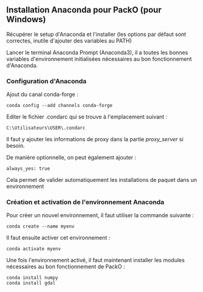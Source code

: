 ## Installation Anaconda pour PackO (pour Windows)

Récupérer le setup d'Anaconda et l'installer (les options par défaut sont correctes, inutile d'ajouter des variables au PATH)

Lancer le terminal Anaconda Prompt (Anaconda3), il a toutes les bonnes variables d'environnement initialisées nécessaires au bon fonctionnement d'Anaconda.

### Configuration d'Anaconda

Ajout du canal conda-forge : 
```
conda config --add channels conda-forge
```

Editer le fichier .condarc qui se trouve à l'emplacement suivant : 

```
C:\Utilisateurs\USER\.condarc
```

Il faut y ajouter les informations de proxy dans la partie *proxy_server* si besoin.


De manière optionnelle, on peut également ajouter : 

```
always_yes: true
```

Cela permet de valider automatiquement les installations de paquet dans un environnement

### Création et activation de l'environnement Anaconda
Pour créer un nouvel environnement, il faut utiliser la commande suivante :
```
conda create --name myenv
```
Il faut ensuite activer cet environnement :
````
conda activate myenv
````

Une fois l'environnement activé, il faut maintenant installer les modules nécessaires au bon fonctionnement de PackO :
````
conda install numpy
conda install gdal
````
